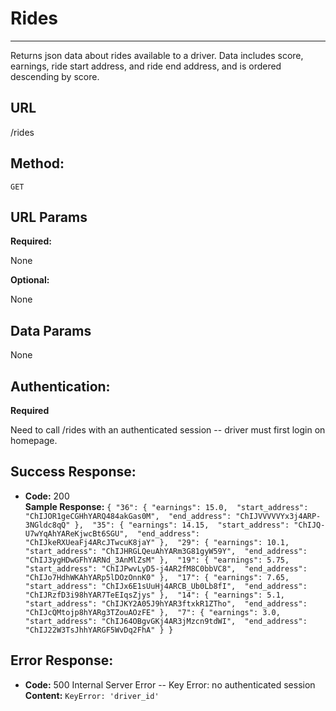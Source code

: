 # **Rides**
----
  Returns json data about rides available to a driver. Data includes score, earnings, ride start address, and ride end address, and is ordered descending by score.

## **URL**

  /rides

## **Method:**
  
  `GET`
  
## **URL Params**

   **Required:**
 
   None

   **Optional:**
 
   None

## **Data Params**

  None

## **Authentication:**

  **Required**

  Need to call /rides with an authenticated session -- driver must first login on homepage.

## **Success Response:**

  * **Code:** 200 <br />
    **Sample Response:** `{
  "36": {
    "earnings": 15.0, 
    "start_address": "ChIJOR1geCGHhYARQ484akGas0M", 
    "end_address": "ChIJVVVVVYx3j4ARP-3NGldc8qQ"
  }, 
  "35": {
    "earnings": 14.15, 
    "start_address": "ChIJQ-U7wYqAhYAReKjwcBt6SGU", 
    "end_address": "ChIJkeRXUeaFj4ARcJTwcuK8jaY"
  }, 
  "29": {
    "earnings": 10.1, 
    "start_address": "ChIJHRGLQeuAhYARm3G81gyW59Y", 
    "end_address": "ChIJ3ygHDwGFhYARNd_3AnMlZsM"
  }, 
  "19": {
    "earnings": 5.75, 
    "start_address": "ChIJPwvLyD5-j4AR2fM8C0bbVC8", 
    "end_address": "ChIJo7HdhWKAhYARp5lDOzOnnK0"
  }, 
  "17": {
    "earnings": 7.65, 
    "start_address": "ChIJx6E1sUuHj4ARCB_Ub0Lb8fI", 
    "end_address": "ChIJRzfD3i98hYAR7TeEIqsZjys"
  }, 
  "14": {
    "earnings": 5.1, 
    "start_address": "ChIJKY2A05J9hYAR3ftxkR1ZTho", 
    "end_address": "ChIJcQMtojp8hYARg3TZouAOzFE"
  }, 
  "7": {
    "earnings": 3.0, 
    "start_address": "ChIJ64OBgvGKj4AR3jMzcn9tdWI", 
    "end_address": "ChIJ22W3TsJhhYARGF5WvDq2FhA"
  }
}`
 
## **Error Response:**

  * **Code:** 500 Internal Server Error -- Key Error: no authenticated session <br />
    **Content:** `KeyError: 'driver_id'`
